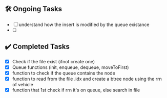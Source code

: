 ## 🛠 Ongoing Tasks
- [ ] understand how the insert is modified by the queue existance
- [ ] 

## ✔️ Completed Tasks
- [x] Check if the file exist (ifnot create one)
- [x] Queue functions (init, enqueue, dequeue, moveToFirst)
- [x] function to check if the queue contains the node
- [x] function to read from the file .idx and create a btree node using the rrn of vehicle
- [x] function that 1st check if rrn it's on queue, else search in file